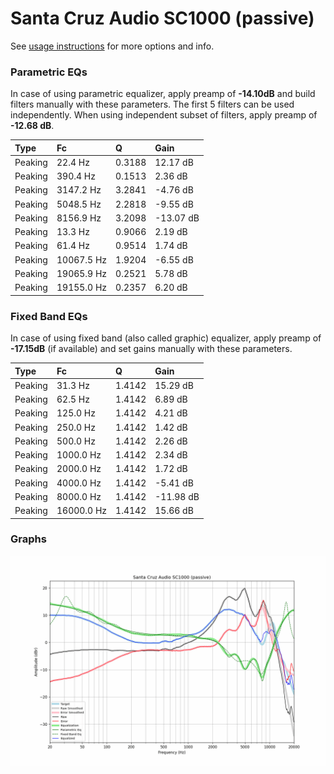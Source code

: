 # Santa Cruz Audio SC1000 (passive)
See [usage instructions](https://github.com/jaakkopasanen/AutoEq#usage) for more options and info.

### Parametric EQs
In case of using parametric equalizer, apply preamp of **-14.10dB** and build filters manually
with these parameters. The first 5 filters can be used independently.
When using independent subset of filters, apply preamp of **-12.68 dB**.

| Type    | Fc         |      Q | Gain      |
|:--------|:-----------|:-------|:----------|
| Peaking | 22.4 Hz    | 0.3188 | 12.17 dB  |
| Peaking | 390.4 Hz   | 0.1513 | 2.36 dB   |
| Peaking | 3147.2 Hz  | 3.2841 | -4.76 dB  |
| Peaking | 5048.5 Hz  | 2.2818 | -9.55 dB  |
| Peaking | 8156.9 Hz  | 3.2098 | -13.07 dB |
| Peaking | 13.3 Hz    | 0.9066 | 2.19 dB   |
| Peaking | 61.4 Hz    | 0.9514 | 1.74 dB   |
| Peaking | 10067.5 Hz | 1.9204 | -6.55 dB  |
| Peaking | 19065.9 Hz | 0.2521 | 5.78 dB   |
| Peaking | 19155.0 Hz | 0.2357 | 6.20 dB   |

### Fixed Band EQs
In case of using fixed band (also called graphic) equalizer, apply preamp of **-17.15dB**
(if available) and set gains manually with these parameters.

| Type    | Fc         |      Q | Gain      |
|:--------|:-----------|:-------|:----------|
| Peaking | 31.3 Hz    | 1.4142 | 15.29 dB  |
| Peaking | 62.5 Hz    | 1.4142 | 6.89 dB   |
| Peaking | 125.0 Hz   | 1.4142 | 4.21 dB   |
| Peaking | 250.0 Hz   | 1.4142 | 1.42 dB   |
| Peaking | 500.0 Hz   | 1.4142 | 2.26 dB   |
| Peaking | 1000.0 Hz  | 1.4142 | 2.34 dB   |
| Peaking | 2000.0 Hz  | 1.4142 | 1.72 dB   |
| Peaking | 4000.0 Hz  | 1.4142 | -5.41 dB  |
| Peaking | 8000.0 Hz  | 1.4142 | -11.98 dB |
| Peaking | 16000.0 Hz | 1.4142 | 15.66 dB  |

### Graphs
![](./Santa%20Cruz%20Audio%20SC1000%20(passive).png)